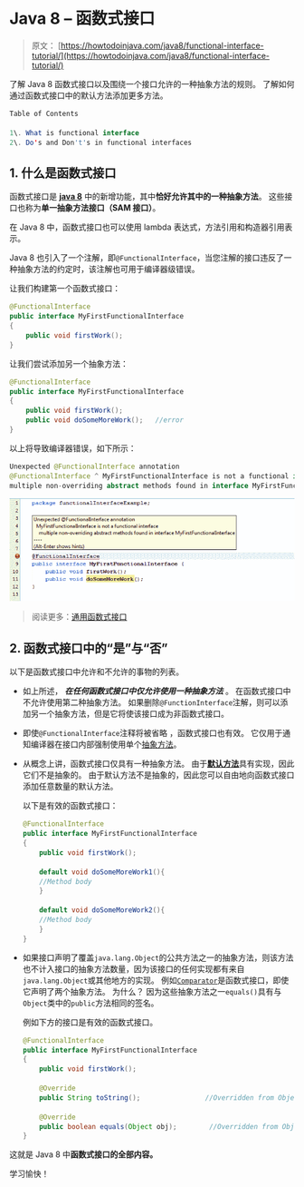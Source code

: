 # Java 8 – 函数式接口

> 原文： [https://howtodoinjava.com/java8/functional-interface-tutorial/](https://howtodoinjava.com/java8/functional-interface-tutorial/)

了解 Java 8 函数式接口以及围绕一个接口允许的一种抽象方法的规则。 了解如何通过函数式接口中的默认方法添加更多方法。

```java
Table of Contents 

1\. What is functional interface
2\. Do's and Don't's in functional interfaces

```

## 1\. 什么是函数式接口

函数式接口是 [**java 8**](//howtodoinjava.com/category/java8/ "java 8") 中的新增功能，其中**恰好允许其中的一种抽象方法**。 这些接口也称为**单一抽象方法接口（SAM 接口）**。

在 Java 8 中，函数式接口也可以使用 lambda 表达式，方法引用和构造器引用表示。

Java 8 也引入了一个注解，即`@FunctionalInterface`，当您注解的接口违反了一种抽象方法的约定时，该注解也可用于编译器级错误。

让我们构建第一个函数式接口：

```java
@FunctionalInterface
public interface MyFirstFunctionalInterface 
{
	public void firstWork();
}

```

让我们尝试添加另一个抽象方法：

```java
@FunctionalInterface
public interface MyFirstFunctionalInterface 
{
	public void firstWork();
	public void doSomeMoreWork();	//error
}

```

以上将导致编译器错误，如下所示：

```java
Unexpected @FunctionalInterface annotation
@FunctionalInterface ^ MyFirstFunctionalInterface is not a functional interface
multiple non-overriding abstract methods found in interface MyFirstFunctionalInterface

```

![Functional-Interface-Error](img/b2a2ca3ede69d478e2b572229eff6507.png)

> 阅读更多：[通用函数式接口](https://howtodoinjava.com/java8/generic-functional-interfaces/)

## 2\. 函数式接口中的“是”与“否”

以下是函数式接口中允许和不允许的事物的列表。

*   如上所述， ***在任何函数式接口中仅允许使用一种抽象方法*** 。 在函数式接口中不允许使用第二种抽象方法。 如果删除`@FunctionInterface`注解，则可以添加另一个抽象方法，但是它将使该接口成为非函数式接口。
*   即使`@FunctionalInterface`注释将被省略 ，函数式接口也有效。 它仅用于通知编译器在接口内部强制使用单个[抽象方法](//howtodoinjava.com/object-oriented/exploring-interfaces-and-abstract-classes-in-java/ "Exploring interfaces and abstract classes in java")。
*   从概念上讲，函数式接口仅具有一种抽象方法。 由于[**默认方法**](//howtodoinjava.com/java8/default-methods-in-java-8/)具有实现，因此它们不是抽象的。 由于默认方法不是抽象的，因此您可以自由地向函数式接口添加任意数量的默认方法。

    以下是有效的函数式接口：

    ```java
    @FunctionalInterface
    public interface MyFirstFunctionalInterface 
    {
        public void firstWork();

        default void doSomeMoreWork1(){
        //Method body
        }

        default void doSomeMoreWork2(){
        //Method body
        }
    }

    ```

*   如果接口声明了覆盖`java.lang.Object`的公共方法之一的抽象方法，则该方法也不计入接口的抽象方法数量，因为该接口的任何实现都有来自`java.lang.Object`或其他地方的实现。 例如[`Comparator`](//howtodoinjava.com/search-sort/when-to-use-comparable-and-comparator-interfaces-in-java/)是函数式接口，即使它声明了两个抽象方法。 为什么？ 因为这些抽象方法之一`equals()`具有与`Object`类中的`public`方法相同的签名。

    例如下方的接口是有效的函数式接口。

    ```java
    @FunctionalInterface
    public interface MyFirstFunctionalInterface 
    {
    	public void firstWork();

    	@Override
    	public String toString();                //Overridden from Object class

    	@Override
    	public boolean equals(Object obj);        //Overridden from Object class
    }

    ```

这就是 Java 8 中**函数式接口的全部内容。**

学习愉快！